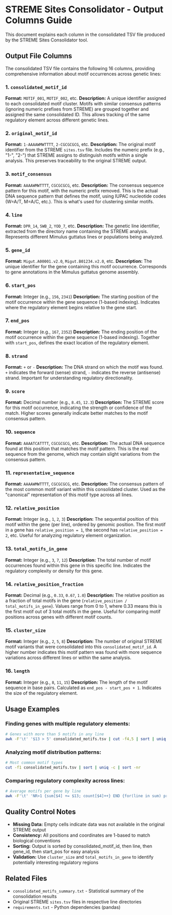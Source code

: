 # STREME Sites Consolidator - Output Columns Guide

This document explains each column in the consolidated TSV file produced by the STREME Sites Consolidator tool.

## Output File Columns

The consolidated TSV file contains the following 16 columns, providing comprehensive information about motif occurrences across genetic lines:

### 1. `consolidated_motif_id`
**Format:** `MOTIF_001`, `MOTIF_002`, etc.
**Description:** A unique identifier assigned to each consolidated motif cluster. Motifs with similar consensus patterns (ignoring numeric prefixes from STREME) are grouped together and assigned the same consolidated ID. This allows tracking of the same regulatory element across different genetic lines.

### 2. `original_motif_id`
**Format:** `1-AAAAWMWTTTT`, `2-CGCGCGCG`, etc.
**Description:** The original motif identifier from the STREME `sites.tsv` file. Includes the numeric prefix (e.g., "1-", "2-") that STREME assigns to distinguish motifs within a single analysis. This preserves traceability to the original STREME output.

### 3. `motif_consensus`
**Format:** `AAAAWMWTTTT`, `CGCGCGCG`, etc.
**Description:** The consensus sequence pattern for this motif, with the numeric prefix removed. This is the actual DNA sequence pattern that defines the motif, using IUPAC nucleotide codes (W=A/T, M=A/C, etc.). This is what's used for clustering similar motifs.

### 4. `line`
**Format:** `DPR_14`, `SWB_2`, `YOD_7`, etc.
**Description:** The genetic line identifier, extracted from the directory name containing the STREME analysis. Represents different Mimulus guttatus lines or populations being analyzed.

### 5. `gene_id`
**Format:** `Migut.A00001.v2.0`, `Migut.B01234.v2.0`, etc.
**Description:** The unique identifier for the gene containing this motif occurrence. Corresponds to gene annotations in the Mimulus guttatus genome assembly.

### 6. `start_pos`
**Format:** Integer (e.g., `156`, `2341`)
**Description:** The starting position of the motif occurrence within the gene sequence (1-based indexing). Indicates where the regulatory element begins relative to the gene start.

### 7. `end_pos`
**Format:** Integer (e.g., `167`, `2352`)
**Description:** The ending position of the motif occurrence within the gene sequence (1-based indexing). Together with `start_pos`, defines the exact location of the regulatory element.

### 8. `strand`
**Format:** `+` or `-`
**Description:** The DNA strand on which the motif was found. `+` indicates the forward (sense) strand, `-` indicates the reverse (antisense) strand. Important for understanding regulatory directionality.

### 9. `score`
**Format:** Decimal number (e.g., `8.45`, `12.3`)
**Description:** The STREME score for this motif occurrence, indicating the strength or confidence of the match. Higher scores generally indicate better matches to the motif consensus pattern.

### 10. `sequence`
**Format:** `AAAATCATTTT`, `CGCGCGCG`, etc.
**Description:** The actual DNA sequence found at this position that matches the motif pattern. This is the real sequence from the genome, which may contain slight variations from the consensus pattern.

### 11. `representative_sequence`
**Format:** `AAAAWMWTTTT`, `CGCGCGCG`, etc.
**Description:** The consensus pattern of the most common motif variant within this consolidated cluster. Used as the "canonical" representation of this motif type across all lines.

### 12. `relative_position`
**Format:** Integer (e.g., `1`, `2`, `3`)
**Description:** The sequential position of this motif within the gene (per line), ordered by genomic position. The first motif in a gene has `relative_position = 1`, the second has `relative_position = 2`, etc. Useful for analyzing regulatory element organization.

### 13. `total_motifs_in_gene`
**Format:** Integer (e.g., `3`, `7`, `12`)
**Description:** The total number of motif occurrences found within this gene in this specific line. Indicates the regulatory complexity or density for this gene.

### 14. `relative_position_fraction`
**Format:** Decimal (e.g., `0.33`, `0.67`, `1.0`)
**Description:** The relative position as a fraction of total motifs in the gene (`relative_position / total_motifs_in_gene`). Values range from 0 to 1, where 0.33 means this is the first motif out of 3 total motifs in the gene. Useful for comparing motif positions across genes with different motif counts.

### 15. `cluster_size`
**Format:** Integer (e.g., `2`, `5`, `8`)
**Description:** The number of original STREME motif variants that were consolidated into this `consolidated_motif_id`. A higher number indicates this motif pattern was found with more sequence variations across different lines or within the same analysis.

### 16. `length`
**Format:** Integer (e.g., `8`, `11`, `15`)
**Description:** The length of the motif sequence in base pairs. Calculated as `end_pos - start_pos + 1`. Indicates the size of the regulatory element.

## Usage Examples

### Finding genes with multiple regulatory elements:
```bash
# Genes with more than 5 motifs in any line
awk -F'\t' '$13 > 5' consolidated_motifs.tsv | cut -f4,5 | sort | uniq
```

### Analyzing motif distribution patterns:
```bash
# Most common motif types
cut -f1 consolidated_motifs.tsv | sort | uniq -c | sort -nr
```

### Comparing regulatory complexity across lines:
```bash
# Average motifs per gene by line
awk -F'\t' 'NR>1 {sum[$4] += $13; count[$4]++} END {for(line in sum) print line, sum[line]/count[line]}' consolidated_motifs.tsv
```

## Quality Control Notes

- **Missing Data:** Empty cells indicate data was not available in the original STREME output
- **Consistency:** All positions and coordinates are 1-based to match biological conventions
- **Sorting:** Output is sorted by consolidated_motif_id, then line, then gene_id, then start_pos for easy analysis
- **Validation:** Use `cluster_size` and `total_motifs_in_gene` to identify potentially interesting regulatory regions

## Related Files

- `consolidated_motifs_summary.txt` - Statistical summary of the consolidation results
- Original STREME `sites.tsv` files in respective line directories
- `requirements.txt` - Python dependencies (pandas)
